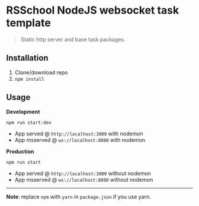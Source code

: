 # RSSchool NodeJS websocket task template
> Static http server and base task packages.

## Installation
1. Clone/download repo
2. `npm install`

## Usage
**Development**

`npm run start:dev`

* App served @ `http://localhost:3000` with nodemon
* App msserved @ `ws://localhost:8080` with nodemon

**Production**

`npm run start`

* App served @ `http://localhost:3000` without nodemon
* App msserved @ `ws://localhost:8080` without nodemon

---


**Note**: replace `npm` with `yarn` in `package.json` if you use yarn.